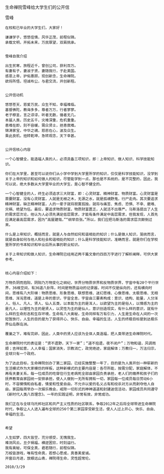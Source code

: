 生命禅院雪峰给大学生们的公开信

雪峰


    在校和已毕业的大学生们，大家好！

    谦谦学子，悠悠佳情，风华正茂，前程似锦。
    承载文明，开拓未来，万民厚望，双肩挑承。


    雪峰自我介绍

    出生贫寒，旅程近千，曾创公司，获利百万。
    有妻有子，妻淑子贤，妻随我行，子赴美国。
    感恩上帝，护佑惠顾，现创新念，生命禅院。
    欲将所悟，坦诚布公，与君交流，开创新程。


    公开信动机

    悠悠苍天，慈爱万民，众生不知，幸福难临。
    基督佛陀，教诲多多，尊者万万，行者寥寥。
    老子穆圣，言之谆谆，听者无数，循者无几。
    本届人类，历史五千，灾难深重，危机重重。
    患难在即，刻不容缓，需众贤士，拯患救难。
    锦涛家宝，中华之魂，慈悲在心，波及众生。
    乘此良机，扭转乾坤，急转观念，天下幸甚。


    公开信核心内容

    一个心智健全，能造福人类的人，必须具备三项知识，即：上帝知识、做人知识、科学技能知识。

    你们在大学里，甚至可以说你们从小学中学到大学里所学的知识，仅仅是科学技能知识，没学到关于上帝的知识和如何做人的知识，尽管能学到一点，那也是不系统的，是不完整的，因此，我可以说，绝大多数从大学里毕业的大学生，是心智不健全的。

    一个心智健全的人，终生必须追求三大财富，即：心灵财富、精神财富、物质财富。心灵财富是首要财富，没有心灵财富，人就是无根之木，无源之水，就是孤魂野鬼，行尸走肉。其次要追求精神财富，缺乏精神财富，人的一辈子就将寂寞孤独，就将与痛苦、焦虑、恐惧、不幸、磨难、灾祸、绝望为伍。最后，要追求物质财富，物质财富匮乏，人就活不出尊严。马斯洛提出了人生的需求层次论，他认为人必须先满足低层需求，才能有条件满足中高层需求，但我发现，人首先应满足最高层需求，因为“高屋建瓴，”“纲举目张。”所以，我们应把马斯洛的需求层次颠倒过来。

    什么是上帝知识，概括而言，就是人与自然如何和谐相处的知识；什么是做人知识，笼统而言，就是自身如何与他人和社会和谐相处的知识；什么是科学技能知识，准确而言，就是你们在学校里所学的书本知识和毕业后所从事的职业知识。

    关于上帝知识和做人知识，生命禅院已经用近两千篇文章约四百万字进行了解析阐释，可供大家参考。


    核心内容介绍如下：

    万物负阴而抱阳，阴阳乃万物变化之纲纪，世界分物质世界和反物质世界，宇宙中有20个平行世界，36维空间，有36道八卦阵，时间是物质运动的记录器，时间不仅是纵向的，还有横向时间，思维有八大阶梯：物质思维、形象思维、联想思维、迷幻思维、心像思维、太极思维、无相思维、浑沌思维，道是上帝的意识，宇宙全息，宇宙由三要素构成：意识、结构、能量，人分浑人、俗人、凡人、贤人、仙人五类，以本能为主的是浑人，以欲望为主的是俗人，以情感为主的是凡人，以理性为主的是贤人，以灵性为主的是仙人，意识创造现实，有什么样的意识，就有什么样的生命形态和生存环境，生命有八大奥秘，生命同样有万有引力，人生是生命在人间的一次短暂旅行，人生的目的是为了获得开心、快乐、自由、幸福的生活，人生的终极目标是到达极乐界仙岛群岛洲。

    覆巢之下，难有完卵，因此，人类中的贤人应该为全体人类造福，把人类带进生命禅院时代。

    生命禅院时代的表征是：“贤不遗野，天下一家”；“道不拾遗，夜不闭户”；万物和谐，风调雨顺；吉祥如意，人人幸福；国家消失，宗教消亡，政党绝迹，家庭解体；万教归一，万法归宗，全球只有一个政府。

    为了达此目标，生命禅院创办了第二家园，已经实施整整一年了，目的是为人类开创一种崭新的生活模式作为大家模仿的样板，这种新模式的主要内容是：各尽所能，按需分配，家庭解体，不再有夫妻关系，每一位成员的吃穿住行生老病死全部由家园负责承担，老人们的赡养和孩子们的抚养教育由家园统一安排承担，使人人做到一无所有拥有一切，家园每一位成员每日劳动6小时，不容懒惰和自私者，情爱和性爱自由，不允许以爱的名义占有和绞杀对方从而剥夺他人自由，家园每周举办一次娱乐晚会，戒除一切形式的神神道道和封建迷信活动，家园成员共同遵守《新时代人类八百理念》。一年的实践证明，非常有效，非常成功。

    我们正在与全球乌托邦社区和共产主义性质的社区联系，争取2012年之后将全球带进生命禅院时代，争取让人人进入遍布全球的256个第二家园享受新生活，使人人过上开心、快乐、自由、幸福的生活。


    希望

    人生如梦，四大皆空，充分感受，无愧我生。
    难测风云，旦夕祸福，横逆困穷，时刻运行。
    我有奥秘，可保全真，君若随行，前程似锦。
    万般皆游戏，唯有性命真，若想心愿成，真善美爱诚。
    开窗日月进，放眼远山青，禅院得生命，灵性超常伦。

    2010/3/29



